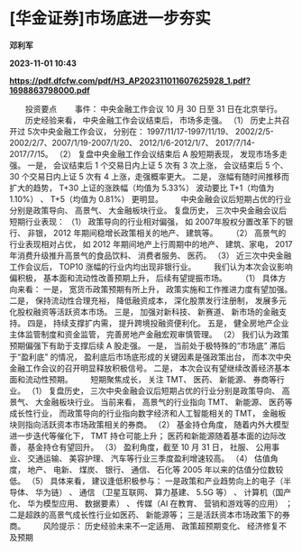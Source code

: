 # [华金证券]市场底进一步夯实
**邓利军**

**2023-11-01 10:43**

**https://pdf.dfcfw.com/pdf/H3_AP202311011607625928_1.pdf?1698863798000.pdf**

　　投资要点 　　事件： 中央金融工作会议 10 月 30 日至 31 日在北京举行。 　　历史经验来看， 中央金融工作会议结束后， 市场多走强。 （1） 历史上共召开过 5次中央金融工作会议， 分别在： 1997/11/17-1997/11/19、 2002/2/5-2002/2/7、2007/1/19-2007/1/20、 2012/1/6-2012/1/7、 2017/7/14-2017/7/15。 （2） 复盘中央金融工作会议结束后 A 股短期表现， 发现市场多走强。 一是， 会议结束后 1 个交易日内上证 5 次有 3 次上涨， 会议结束后 5 个、 30 个交易日内上证 5 次有 4 上涨，走强概率更大。 二是， 涨幅有随时间推移而扩大的趋势， T+30 上证的涨跌幅（均值为 5.33%） 波动要比 T+1（均值为 1.10%） 、 T+5（均值为 0.81%） 更明显。 　　中央金融会议后短期占优的行业分别是政策导向、 高景气、 大金融板块行业。 复盘历史， 三次中央金融会议后短期行业表现： （1） 政策导向的行业相对偏强， 如 2007年股权分置改革下的银行、 非银， 2012 年期间稳增长政策相关的地产、 建筑等。 　　（2） 高景气的行业表现相对占优， 如 2012 年期间地产上行周期中的地产、 建筑、家电， 2017 年消费升级推升高景气的食品饮料、 消费者服务、 医药。 （3） 近三次中央金融工作会议后， TOP10 涨幅的行业内均出现非银行业。 　　我们认为本次会议影响偏积极， 基本面和流动性改善预期上升， 后续有望提振市场。 　　（1） 具体方向来看： 一是， 宽货币政策预期有所上升， 政策实施和工作推进力度有望加强。 二是， 保持流动性合理充裕， 降低融资成本， 深化股票发行注册制， 发展多元化股权融资等活跃资本市场。 三是， 加强对新科技、 新赛道、 新市场的金融支持。 四是， 持续支撑扩内需， 提升跨境投融资便利化。 五是， 健全房地产企业主体监管制度和资金监管， 完善房地产金融宏观审慎管理。 （2） 我们认为政策预期偏强下有助于支撑后续 A 股走强。 一是， 当前处于极特殊的“市场底” 滞后于“盈利底” 的情况， 盈利底后市场底形成的关键因素是强政策出台， 而本次中央金融工作会议的召开明显释放积极信号。 二是， 本次会议有望继续改善经济基本面和流动性预期。 　　短期聚焦成长， 关注 TMT、 医药、 新能源、 券商等行业。 （1） 复盘历史， 三次中央金融会议后短期占优的行业分别是政策导向、 高景气、 大金融板块行业。 当前来看， 高景气的行业指向 TMT、 新能源、 医药等成长性行业， 而政策导向的行业指向数字经济和人工智能相关的 TMT， 金融板块则指向活跃资本市场政策相关的券商。 （2） 基金持仓角度， 随着内外大模型进一步迭代等催化下， TMT 持仓可能上升； 医药和新能源随着基本面的边际改善， 基金持仓有望回升。 （3） 盈利角度，截至 10 月 31 日， 社服、 公用事业、 交通运输、 美容护理、 汽车等行业三季度盈利增速较高。 （4） 估值角度， 地产、 电新、 煤炭、 银行、 通信、 石化等 2005 年以来的估值分位数较低。 （5） 具体来看， 建议逢低积极参与： 一是政策和产业趋势向上的电子（半导体、 华为链） 、 通信 （卫星互联网、 算力基建、 5.5G 等） 、 计算机（国产化、 华为模型应用、 数据要素） 、 传媒（AI 在教育、 营销和游戏等的应用） ； 二是超跌的高景气成长性行业如医药、 新能源等； 三是活跃资本市场政策下的券商。 　　风险提示： 历史经验未来不一定适用、 政策超预期变化、 经济修复不及预期
